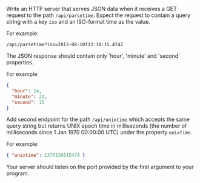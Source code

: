 Write an HTTP server that serves JSON data when it receives a GET request
to the path `/api/parsetime`. Expect the request to contain a query string
with a key `iso` and an ISO-format time as the value.

For example:

```
/api/parsetime?iso=2013-08-10T12:10:15.474Z
```

The JSON response should contain only 'hour', 'minute' and 'second' properties.

For example:

```json
{
  "hour": 14,
  "minute": 23,
  "second": 15
}
```

Add second endpoint for the path `/api/unixtime` which accepts the same query string but returns UNIX epoch time in milliseconds (the number of milliseconds since 1 Jan 1970 00:00:00 UTC) under the property `unixtime`.

For example:

```json
{ "unixtime": 1376136615474 }
```

Your server should listen on the port provided by the first argument to your program.
